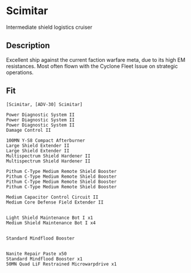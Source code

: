 # Scimitar
Intermediate shield logistics cruiser

## Description
Excellent ship against the current faction warfare meta, due to its high EM resistances. Most often flown with the Cyclone Fleet Issue on strategic operations.

## Fit
```
[Scimitar, [ADV-30] Scimitar]

Power Diagnostic System II
Power Diagnostic System II
Power Diagnostic System II
Damage Control II

100MN Y-S8 Compact Afterburner
Large Shield Extender II
Large Shield Extender II
Multispectrum Shield Hardener II
Multispectrum Shield Hardener II

Pithum C-Type Medium Remote Shield Booster
Pithum C-Type Medium Remote Shield Booster
Pithum C-Type Medium Remote Shield Booster
Pithum C-Type Medium Remote Shield Booster

Medium Capacitor Control Circuit II
Medium Core Defense Field Extender II


Light Shield Maintenance Bot I x1
Medium Shield Maintenance Bot I x4


Standard Mindflood Booster


Nanite Repair Paste x50
Standard Mindflood Booster x1
50MN Quad LiF Restrained Microwarpdrive x1
```